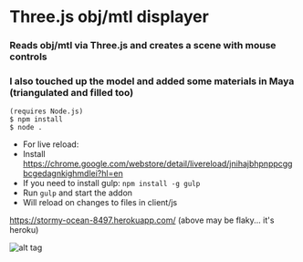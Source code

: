 # Three.js obj/mtl displayer
### Reads obj/mtl via Three.js and creates a scene with mouse controls

### I also touched up the model and added some materials in Maya (triangulated and filled too)

```
(requires Node.js)
$ npm install
$ node . 
```
- For live reload:
- Install https://chrome.google.com/webstore/detail/livereload/jnihajbhpnppcggbcgedagnkighmdlei?hl=en
- If you need to install gulp: `npm install -g gulp`
- Run `gulp` and start the addon
- Will reload on changes to files in client/js

https://stormy-ocean-8497.herokuapp.com/
(above may be flaky... it's heroku)

![alt tag](https://raw.github.com/IRog/obj_three_displayer/master/sample.png)
